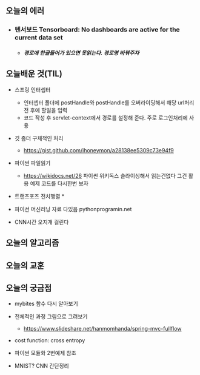 ## 오늘의 에러

* ### 텐서보드  Tensorboard: No dashboards are active for the current data set
	* ##### 경로에 한글들어가 있으면 못읽는다. 경로명 바꿔주자

## 오늘배운 것(TIL)
* 스프링 인터셉터
	* 인터셉터 폴더에 postHandle와 postHandle를 오버라이딩해서 해당 url처리 전 후에 할일을 입력
	* 코드 작성 후 servlet-context에서 경로를 설정해 준다. 주로 로그인처리에 사용

* 깃 좀더 구체적인 처리
	* https://gist.github.com/ihoneymon/a28138ee5309c73e94f9

* 파이썬 파일읽기
	* https://wikidocs.net/26 파이썬 위키독스 슬라이싱해서 읽는건없다 그건 활용 예제 코드를 다시한번 보자
* 트랜츠포즈 전치행렬
	* 
* 파이선 머신러닝 자료 다있음 pythonprogramin.net
* CNN시간 오지개 걸린다

## 오늘의 알고리즘

## 오늘의 교훈

## 오늘의 궁금점
* mybites 함수 다시 알아보기

* 전체적인 과정 그림으로 그려보기
	* https://www.slideshare.net/hanmomhanda/spring-mvc-fullflow
* cost function: cross entropy
* 파이썬 모듈화 2번예제 참조
* MNIST? CNN 간단정리
